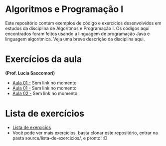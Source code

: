 # Algoritmos e Programação I #

Este repositório contém exemplos de código e exercícios desenvolvidos em estudos da disciplina de Algoritmos e Programação I. Os códigos
aqui encontrados foram feitos usando a linguagem de programação Java e linguagem algorítmica. Veja uma breve descrição da disciplina
aqui.

# Exercícios da aula #

**(Prof. Lucia Saccomori)**

 + [Aula 01 -](algoritmos-e-programacao-i/aula-01.md) Sem link no momento
 + [Aula 01 -](algoritmos-e-programacao-i/aula-02.md) Sem link no momento
 + [Aula 02 -](algoritmos-e-programacao-i/aula-03.md) Sem link no momento

# Lista de exercícios #

<ul>
	<li><a href="javascript:void(0)">Lista de exercícios</a></li>
	<li>Você pode ver mais exercícios, basta clonar este repositório, entrar na pasta source/lista-de-exercicios/, e pronto! :D</li>
</ul>